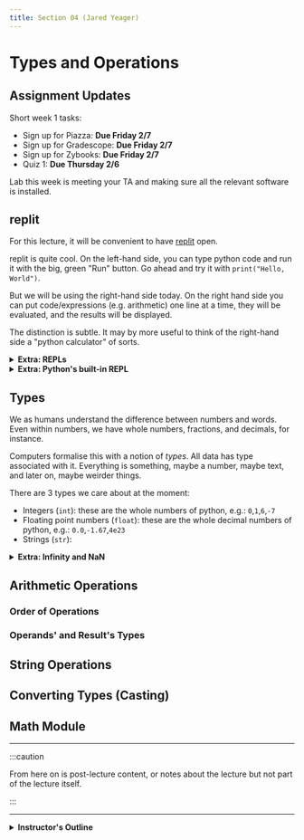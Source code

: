 ```yaml
---
title: Section 04 (Jared Yeager)
---
```


# Types and Operations

## Assignment Updates

Short week 1 tasks:

* Sign up for Piazza: **Due Friday 2/7**
* Sign up for Gradescope: **Due Friday 2/7**
* Sign up for Zybooks: **Due Friday 2/7**
* Quiz 1: **Due Thursday 2/6**

Lab this week is meeting your TA and making sure all the relevant software is installed.

## replit

For this lecture,
it will be convenient to have [replit](https://replit.com/languages/python3) open.

replit is quite cool. On the left-hand side,
you can type python code and run it with the big, green "Run" button.
Go ahead and try it with `print("Hello, World")`.

But we will be using the right-hand side today.
On the right hand side you can put code/expressions (e.g. arithmetic)
one line at a time, they will be evaluated,
and the results will be displayed.

The distinction is subtle.
It may by more useful to think of the right-hand side a "python calculator" of sorts.

<details>
<summary><b>Extra: REPLs</b></summary>

This calculator-like thing is more formally know as a
[read-eval-print loop REPL](https://en.wikipedia.org/wiki/Read–eval–print_loop)

It reads an expression from the user, evaluates it, prints the result, and repeats (loops).

</details>

<details>
<summary><b>Extra: Python's built-in REPL</b></summary>

replit's python REPL is presumably a wrapper around python's built-in REPL.

If you are in a terminal or powershell and python 3 is installed,
then you can start up the built in REPL with the command `python3`
(if you have installed python, it is almost surely python 3).
That's it, just `python3` with no file name after it.

To get out of the REPL, you can use the `exit()` function,
of you can hit control-d (it might be something else on Windows).

</details>

## Types

We as humans understand the difference between numbers and words.
Even within numbers, we have whole numbers, fractions, and decimals, for instance.

Computers formalise this with a notion of *types*. All data has type associated with it.
Everything is something, maybe a number, maybe text, and later on, maybe weirder things.

There are 3 types we care about at the moment:
* Integers (`int`): these are the whole numbers of python,
e.g.: `0`,`1`,`6`,`-7`
* Floating point numbers (`float`): these are the whole decimal numbers of python,
e.g.: `0.0`,`-1.67`,`4e23`
* Strings (`str`):

<details>
<summary><b>Extra: Infinity and NaN</b></summary>

There are some special `float`s to mention exist:
* Infinity (prints as `inf`): hard to deliberately make show up,
but anything more than `1.8e308` or so is too big and thus "infinite".
Why that specific number is much longer story.
* Negative Infinity (prints as `-inf`): Much like `inf`, but negative.
* Not a Number (prints as `nan`):
Sometimes when you do illegal math you get an error (such as dividing by 0).
Sometimes, lake with `1.8e308 - 1.8e308` (`inf` - `inf`) you get "Not a Number"

### Learning Something's Type

If you want to know what something's type is, you can use the `type()` function.
This take in anything and return the type, e.g., in the REPL
(the first line is what I typed in, which is what the `>>>` represents):
```
>>> type("Hello, World!")
<class 'str'>
```

</details>

## Arithmetic Operations

### Order of Operations

### Operands' and Result's Types

## String Operations

## Converting Types (Casting)

## Math Module

---

:::caution

From here on is post-lecture content,
or notes about the lecture but not part of the lecture itself.

:::

---

<details>
<summary><b>Instructor's Outline</b></summary>

This is an outline I had in the replit when demonstrating things.

```py
############################
### Instructor's Outline ###
############################

# types:
#   int      (whole numbers)
#   float    (decimal point numbers)
#   string   (text)

# type() function

# Familiar Math Operations:
#   Addition:        +
#   Subtraction:     -
#   Multiplication:  *
#   Division:        /
#   Exponentiation:  **

# order of operations

# types in vs types out
#    1. floats dominate
#    2. division outputs floats

# String Operations:
#   Concatination:   +
#   Repeat:          *

# Casting
#    int(), float(), str()
#    use round() for float -> int

# Less-Familiar Math Operations:
#   Floor Division:  //
#   Modulo:          %

# Math Library (import math)
#   math.pi
#   math.sqrt()
#   https://docs.python.org/3/library/math.html
```

</details>

